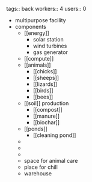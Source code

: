 tags:: back
workers:: 4
users:: 0

- multipurpose facility
- components
	- [[energy]]
		- solar station
		- wind turbines
		- gas generator
	- [[compute]]
	- [[animals]]
		- [[chicks]]
		- [[sheeps]]
		- [[lizards]]
		- [[birds]]
		- [[bees]]
	- [[soil]] production
		- [[compost]]
		- [[manure]]
		- [[biochar]]
	- [[ponds]]
		- [[cleaning pond]]
	-
	-
	-
	- space for animal care
	- place for chill
	- warehouse
